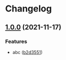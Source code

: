 # Changelog

## [1.0.0](https://www.github.com/kalosisz/git-workshop-manifest/compare/workshopper-v1.0.0...workshopper-v1.0.0) (2021-11-17)


### Features

* abc ([b2d3551](https://www.github.com/kalosisz/git-workshop-manifest/commit/b2d3551e04576b6068b19e0e12ade7fdb41d1f9b))
